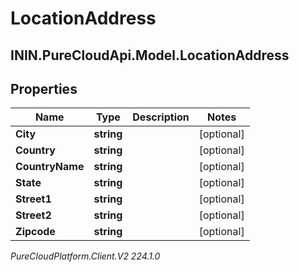 # LocationAddress

## ININ.PureCloudApi.Model.LocationAddress

## Properties

|Name | Type | Description | Notes|
|------------ | ------------- | ------------- | -------------|
| **City** | **string** |  | [optional] |
| **Country** | **string** |  | [optional] |
| **CountryName** | **string** |  | [optional] |
| **State** | **string** |  | [optional] |
| **Street1** | **string** |  | [optional] |
| **Street2** | **string** |  | [optional] |
| **Zipcode** | **string** |  | [optional] |



_PureCloudPlatform.Client.V2 224.1.0_
